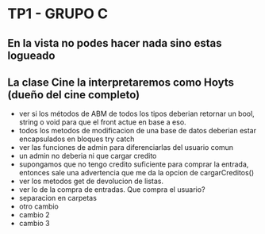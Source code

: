 ﻿# TP1 - GRUPO C

## En la vista no podes hacer nada sino estas logueado

## La clase Cine la interpretaremos como Hoyts (dueño del cine completo)

- ver si los métodos de ABM de todos los tipos deberian retornar un bool, string o void para que el front actue en base a eso.
- todos los metodos de modificacion de una base de datos deberian estar encapsulados en bloques try catch
- ver las funciones de admin para diferenciarlas del usuario comun
- un admin no deberia ni que cargar credito
- supongamos que no tengo credito suficiente para comprar la entrada, entonces sale una advertencia que me da la opcion de cargarCreditos()
- ver los metodos get de devolucion de listas.
- ver lo de la compra de entradas. Que compra el usuario?
- separacion en carpetas
- otro cambio
- cambio 2
- cambio 3